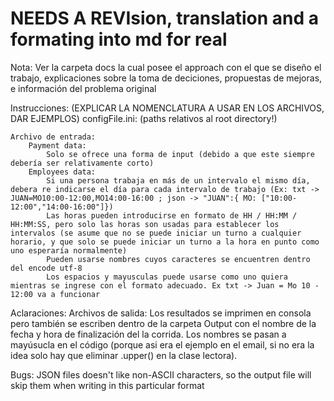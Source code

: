 # NEEDS A REVIsion, translation and a formating into md for real

Nota:
Ver la carpeta docs la cual posee el approach con el que se diseño el trabajo, explicaciones sobre la toma de deciciones, propuestas de mejoras, e información del problema original


Instrucciones: (EXPLICAR LA NOMENCLATURA A USAR EN LOS ARCHIVOS, DAR EJEMPLOS)
    configFile.ini: (paths relativos al root directory!)

    Archivo de entrada:
        Payment data:
            Solo se ofrece una forma de input (debido a que este siempre debería ser relativamente corto)
        Employees data:
            Si una persona trabaja en más de un intervalo el mismo día, debera re indicarse el día para cada intervalo de trabajo (Ex: txt -> JUAN=MO10:00-12:00,MO14:00-16:00 ; json -> "JUAN":{ MO: ["10:00-12:00","14:00-16:00"]})
            Las horas pueden introducirse en formato de HH / HH:MM / HH:MM:SS, pero solo las horas son usadas para establecer los intervalos (se asume que no se puede iniciar un turno a cualquier horario, y que solo se puede iniciar un turno a la hora en punto como uno esperaría normalmente)
            Pueden usarse nombres cuyos caracteres se encuentren dentro del encode utf-8
            Los espacios y mayusculas puede usarse como uno quiera mientras se ingrese con el formato adecuado. Ex txt -> Juan = Mo 10 - 12:00 va a funcionar
        

Aclaraciones:
    Archivos de salida:
        Los resultados se imprimen en consola pero también se escriben dentro de la carpeta Output con el nombre de la fecha y hora de finalización del la corrida.
        Los nombres se pasan a mayúsucla en el código (porque asi era el ejemplo en el email, si no era la idea solo hay que eliminar .upper() en la clase lectora).
        
Bugs:
    JSON files doesn't like non-ASCII characters, so the output file will skip them when writing in this particular format